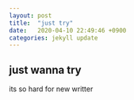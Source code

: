 ```yaml
---
layout: post
title:  "just try"
date:   2020-04-10 22:49:46 +0900
categories: jekyll update
---
```

## just wanna try

its so hard for new writter
